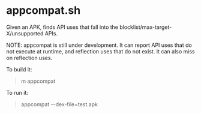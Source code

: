 appcompat.sh
============

Given an APK, finds API uses that fall into the
blocklist/max-target-X/unsupported APIs.

NOTE: appcompat is still under development. It can report
API uses that do not execute at runtime, and reflection uses
that do not exist. It can also miss on reflection uses.

To build it:
> m appcompat

To run it:
> appcompat --dex-file=test.apk
